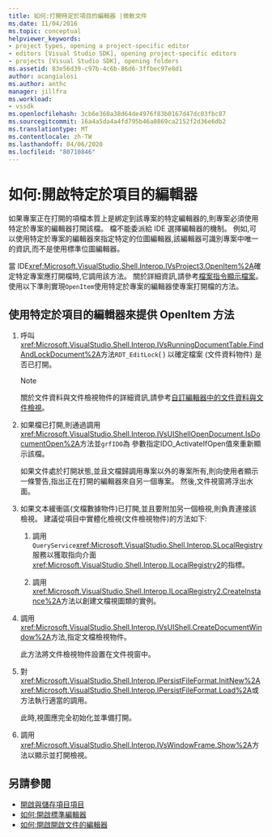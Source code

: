 ```yaml
---
title: 如何:打開特定於項目的編輯器 |微軟文件
ms.date: 11/04/2016
ms.topic: conceptual
helpviewer_keywords:
- project types, opening a project-specific editor
- editors [Visual Studio SDK], opening project-specific editors
- projects [Visual Studio SDK], opening folders
ms.assetid: 83e56d39-c97b-4c6b-86d6-3ffbec97e8d1
author: acangialosi
ms.author: anthc
manager: jillfra
ms.workload:
- vssdk
ms.openlocfilehash: 3cb6e360a38d64de4976f83b0167d47dc03fbc87
ms.sourcegitcommit: 16a4a5da4a4fd795b46a0869ca2152f2d36e6db2
ms.translationtype: MT
ms.contentlocale: zh-TW
ms.lasthandoff: 04/06/2020
ms.locfileid: "80710846"
---
```

# <a name="how-to-open-project-specific-editors"></a>如何:開啟特定於項目的編輯器
如果專案正在打開的項檔本質上是綁定到該專案的特定編輯器的,則專案必須使用特定於專案的編輯器打開該檔。 檔不能委派給 IDE 選擇編輯器的機制。 例如,可以使用特定於專案的編輯器來指定特定的位圖編輯器,該編輯器可識別專案中唯一的資訊,而不是使用標準位圖編輯器。

 當 IDE<xref:Microsoft.VisualStudio.Shell.Interop.IVsProject3.OpenItem%2A>確定特定專案應打開檔時,它調用該方法。 關於詳細資訊,請參考[檔案指令顯示檔案](../extensibility/internals/displaying-files-by-using-the-open-file-command.md)。 使用以下準則實現`OpenItem`使用特定於專案的編輯器使專案打開檔的方法。

## <a name="to-implement-the-openitem-method-with-a-project-specific-editor"></a>使用特定於項目的編輯器來提供 OpenItem 方法

1. 呼叫<xref:Microsoft.VisualStudio.Shell.Interop.IVsRunningDocumentTable.FindAndLockDocument%2A>方法`RDT_EditLock`( ) 以確定檔案 (文件資料物件) 是否已打開。

    > [!NOTE]
    > 關於文件資料與文件檢視物件的詳細資訊,請參考[自訂編輯器中的文件資料與文件檢視](../extensibility/document-data-and-document-view-in-custom-editors.md)。

2. 如果檔已打開,則通過調用<xref:Microsoft.VisualStudio.Shell.Interop.IVsUIShellOpenDocument.IsDocumentOpen%2A>方法並`grfIDO`為 參數指定IDO_ActivateIfOpen值來重新顯示該檔。

     如果文件處於打開狀態,並且文檔歸調用專案以外的專案所有,則向使用者顯示一條警告,指出正在打開的編輯器來自另一個專案。 然後,文件視窗將浮出水面。

3. 如果文本緩衝區(文檔數據物件)已打開,並且要附加另一個檢視,則負責連接該檢視。 建議從項目中實體化檢視(文件檢視物件)的方法如下:

    1. 調用`QueryService`<xref:Microsoft.VisualStudio.Shell.Interop.SLocalRegistry>服務以獲取指向介面<xref:Microsoft.VisualStudio.Shell.Interop.ILocalRegistry2>的指標。

    2. 調用<xref:Microsoft.VisualStudio.Shell.Interop.ILocalRegistry2.CreateInstance%2A>方法以創建文檔視圖類的實例。

4. 調用<xref:Microsoft.VisualStudio.Shell.Interop.IVsUIShell.CreateDocumentWindow%2A>方法,指定文檔檢視物件。

     此方法將文件檢視物件設置在文件視窗中。

5. 對<xref:Microsoft.VisualStudio.Shell.Interop.IPersistFileFormat.InitNew%2A><xref:Microsoft.VisualStudio.Shell.Interop.IPersistFileFormat.Load%2A>或方法執行適當的調用。

     此時,視圖應完全初始化並準備打開。

6. 調用<xref:Microsoft.VisualStudio.Shell.Interop.IVsWindowFrame.Show%2A>方法以顯示並打開檢視。

## <a name="see-also"></a>另請參閱
- [開啟與儲存項目項目](../extensibility/internals/opening-and-saving-project-items.md)
- [如何:開啟標準編輯器](../extensibility/how-to-open-standard-editors.md)
- [如何:開啟開啟文件的編輯器](../extensibility/how-to-open-editors-for-open-documents.md)

